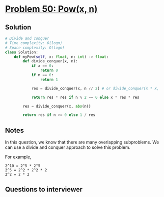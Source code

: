 # [Problem 50: Pow(x, n)](https://leetcode.com/problems/powx-n/)

## Solution

```py
# Divide and conquer
# Time complexity: O(logn)
# Space complexity: O(logn)
class Solution:
    def myPow(self, x: float, n: int) -> float:
        def divide_conquer(x, n):
            if x == 0:
                return 0
            if n == 0:
                return 1

            res = divide_conquer(x, n // 2) # or divide_conquer(x * x, n // 2) then you would not need the res * res

            return res * res if n % 2 == 0 else x * res * res

        res = divide_conquer(x, abs(n))

        return res if n >= 0 else 1 / res
```

## Notes

In this question, we know that there are many overlapping subproblems. We can use a divide and conquer approach to solve this problem.

For example,

```
2^10 = 2^5 * 2^5
2^5 = 2^2 * 2^2 * 2
2^2 = 2 * 2
```

## Questions to interviewer
